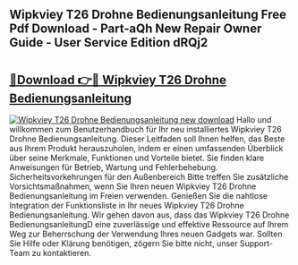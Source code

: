 ## Wipkviey T26 Drohne Bedienungsanleitung Free Pdf Download - Part-aQh New Repair Owner Guide - User Service Edition dRQj2

# <h2><a href="http://df3e9t.blite.top/?on=Wipkviey+T26+Drohne+Bedienungsanleitung">🔗Download 👉🔴 Wipkviey T26 Drohne Bedienungsanleitung</a></h2>

[![Wipkviey T26 Drohne Bedienungsanleitung new download](https://i.imgur.com/lujVjoI.png)](http://df3e9t.blite.top/?on=Wipkviey+T26+Drohne+Bedienungsanleitung)
Hallo und willkommen zum Benutzerhandbuch für Ihr neu installiertes Wipkviey T26 Drohne Bedienungsanleitung. Dieser Leitfaden soll Ihnen helfen, das Beste aus Ihrem Produkt herauszuholen, indem er einen umfassenden Überblick über seine Merkmale, Funktionen und Vorteile bietet. Sie finden klare Anweisungen für Betrieb, Wartung und Fehlerbehebung. Sicherheitsvorkehrungen für den Außenbereich Bitte treffen Sie zusätzliche Vorsichtsmaßnahmen, wenn Sie Ihren neuen Wipkviey T26 Drohne Bedienungsanleitung im Freien verwenden. Genießen Sie die nahtlose Integration der Funktionsliste in Ihr neues Wipkviey T26 Drohne Bedienungsanleitung. Wir gehen davon aus, dass das Wipkviey T26 Drohne BedienungsanleitungD eine zuverlässige und effektive Ressource auf Ihrem Weg zur Beherrschung der Verwendung Ihres neuen Gadgets war. Sollten Sie Hilfe oder Klärung benötigen, zögern Sie bitte nicht, unser Support-Team zu kontaktieren.
